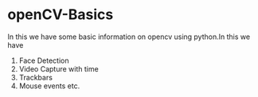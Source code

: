 # openCV-Basics

In this we have some basic information on opencv using python.In this we have
1. Face Detection
2. Video Capture with time
3. Trackbars
4. Mouse events etc.
